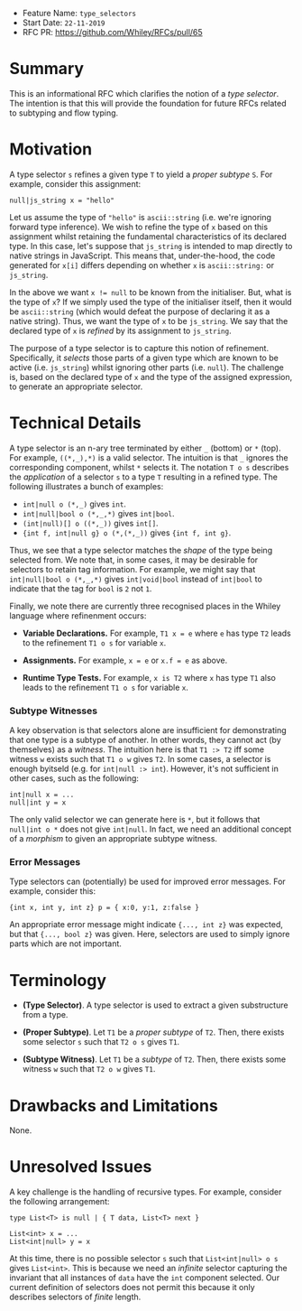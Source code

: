 - Feature Name: `type_selectors`
- Start Date: `22-11-2019`
- RFC PR: https://github.com/Whiley/RFCs/pull/65

# Summary

This is an informational RFC which clarifies the notion of a _type
selector_.  The intention is that this will provide the foundation for
future RFCs related to subtyping and flow typing.

# Motivation

A type selector `s` refines a given type `T` to yield a _proper
subtype_ `S`.  For example, consider this assignment:

```Whiley
null|js_string x = "hello"
```

Let us assume the type of `"hello"` is `ascii::string` (i.e. we're
ignoring forward type inference).  We wish to refine the type of `x`
based on this assignment whilst retaining the fundamental
characteristics of its declared type.  In this case, let's suppose
that `js_string` is intended to map directly to native strings in
JavaScript.  This means that, under-the-hood, the code generated for
`x[i]` differs depending on whether `x` is `ascii::string:` or
`js_string`.

In the above we want `x != null` to be known from the initialiser.
But, what is the type of `x`?  If we simply used the type of the
initialiser itself, then it would be `ascii::string` (which would
defeat the purpose of declaring it as a native string).  Thus, we want
the type of `x` to be `js_string`.  We say that the declared type of
`x` is _refined_ by its assignment to `js_string`.

The purpose of a type selector is to capture this notion of
refinement.  Specifically, it _selects_ those parts of a given type
which are known to be active (i.e. `js_string`) whilst ignoring other
parts (i.e. `null`).  The challenge is, based on the declared type of
`x` and the type of the assigned expression, to generate an
appropriate selector.

# Technical Details

A type selector is an n-ary tree terminated by either `_` (bottom) or
`*` (top).  For example, `((*,_),*)` is a valid selector.  The
intuition is that `_` ignores the corresponding component, whilst `*`
selects it.  The notation `T o s` describes the _application_ of a
selector `s` to a type `T` resulting in a refined type.  The following
illustrates a bunch of examples:

   * `int|null o (*,_)` gives `int`.
   * `int|null|bool o (*,_,*)` gives `int|bool`.
   * `(int|null)[] o ((*,_))` gives `int[]`.
   * `{int f, int|null g} o (*,(*,_))` gives `{int f, int g}`.

Thus, we see that a type selector matches the _shape_ of the type
being selected from.  We note that, in some cases, it may be desirable
for selectors to retain tag information.  For example, we might say
that `int|null|bool o (*,_,*)` gives `int|void|bool` instead of
`int|bool` to indicate that the tag for `bool` is `2` not `1`.

Finally, we note there are currently three recognised places in the
Whiley language where refinenment occurs:

   * **Variable Declarations.** For example, `T1 x = e` where `e` has
       type `T2` leads to the refinement `T1 o s` for variable `x`.

   * **Assignments.** For example, `x = e` or `x.f = e` as above.

   * **Runtime Type Tests.** For example, `x is T2` where `x` has type
       `T1` also leads to the refinement `T1 o s` for variable `x`.

### Subtype Witnesses

A key observation is that selectors alone are insufficient for
demonstrating that one type is a subtype of another.  In other words,
they cannot act (by themselves) as a _witness_.  The intuition here is
that `T1 :> T2` iff some witness `w` exists such that `T1 o w` gives
`T2`.  In some cases, a selector is enough byitseld (e.g. for
`int|null :> int`).  However, it's not sufficient in other cases, such
as the following:

```Whiley
int|null x = ...
null|int y = x
```

The only valid selector we can generate here is `*`, but it follows
that `null|int o *` does not give `int|null`.  In fact, we need an
additional concept of a _morphism_ to given an appropriate subtype
witness.

### Error Messages

Type selectors can (potentially) be used for improved error messages.
For example, consider this:

```Whiley
{int x, int y, int z} p = { x:0, y:1, z:false }
```

An appropriate error message might indicate `{..., int z}` was
expected, but that `{..., bool z}` was given.  Here, selectors are
used to simply ignore parts which are not important.

# Terminology

  * **(Type Selector)**.  A type selector is used to extract a given
      substructure from a type.
  
  * **(Proper Subtype)**.  Let `T1` be a _proper subtype_ of `T2`.
      Then, there exists some selector `s` such that `T2 o s` gives
      `T1`.
  
  * **(Subtype Witness)**.  Let `T1` be a _subtype_ of `T2`.  Then,
      there exists some witness `w` such that `T2 o w` gives `T1`.

# Drawbacks and Limitations

None.

# Unresolved Issues

A key challenge is the handling of recursive types.  For example,
consider the following arrangement:

```Whiley
type List<T> is null | { T data, List<T> next }

List<int> x = ...
List<int|null> y = x
```

At this time, there is no possible selector `s` such that
`List<int|null> o s` gives `List<int>`.  This is because we need an
_infinite_ selector capturing the invariant that all instances of
`data` have the `int` component selected.  Our current definition of
selectors does not permit this because it only describes selectors of
_finite_ length.
